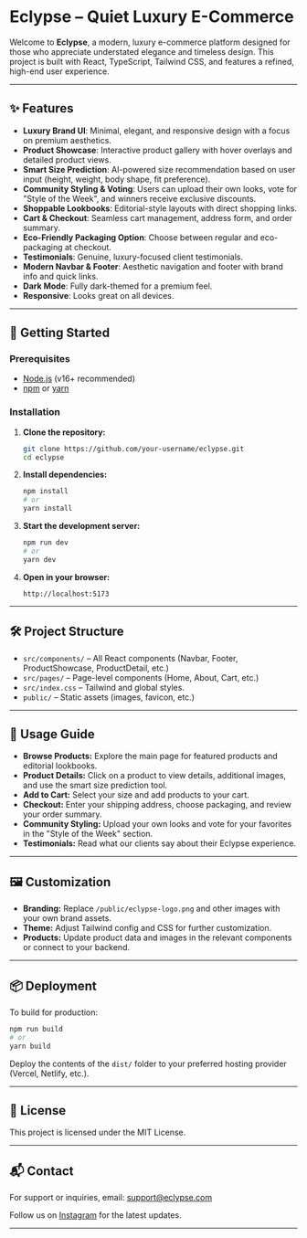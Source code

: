 # Eclypse – Quiet Luxury E-Commerce

Welcome to **Eclypse**, a modern, luxury e-commerce platform designed for those who appreciate understated elegance and timeless design. This project is built with React, TypeScript, Tailwind CSS, and features a refined, high-end user experience.

---

## ✨ Features

- **Luxury Brand UI**: Minimal, elegant, and responsive design with a focus on premium aesthetics.
- **Product Showcase**: Interactive product gallery with hover overlays and detailed product views.
- **Smart Size Prediction**: AI-powered size recommendation based on user input (height, weight, body shape, fit preference).
- **Community Styling & Voting**: Users can upload their own looks, vote for "Style of the Week", and winners receive exclusive discounts.
- **Shoppable Lookbooks**: Editorial-style layouts with direct shopping links.
- **Cart & Checkout**: Seamless cart management, address form, and order summary.
- **Eco-Friendly Packaging Option**: Choose between regular and eco-packaging at checkout.
- **Testimonials**: Genuine, luxury-focused client testimonials.
- **Modern Navbar & Footer**: Aesthetic navigation and footer with brand info and quick links.
- **Dark Mode**: Fully dark-themed for a premium feel.
- **Responsive**: Looks great on all devices.

---

## 🚀 Getting Started

### Prerequisites

- [Node.js](https://nodejs.org/) (v16+ recommended)
- [npm](https://www.npmjs.com/) or [yarn](https://yarnpkg.com/)

### Installation

1. **Clone the repository:**
   ```bash
   git clone https://github.com/your-username/eclypse.git
   cd eclypse
   ```

2. **Install dependencies:**
   ```bash
   npm install
   # or
   yarn install
   ```

3. **Start the development server:**
   ```bash
   npm run dev
   # or
   yarn dev
   ```

4. **Open in your browser:**
   ```
   http://localhost:5173
   ```

---

## 🛠️ Project Structure

- `src/components/` – All React components (Navbar, Footer, ProductShowcase, ProductDetail, etc.)
- `src/pages/` – Page-level components (Home, About, Cart, etc.)
- `src/index.css` – Tailwind and global styles.
- `public/` – Static assets (images, favicon, etc.)

---

## 🛒 Usage Guide

- **Browse Products:** Explore the main page for featured products and editorial lookbooks.
- **Product Details:** Click on a product to view details, additional images, and use the smart size prediction tool.
- **Add to Cart:** Select your size and add products to your cart.
- **Checkout:** Enter your shipping address, choose packaging, and review your order summary.
- **Community Styling:** Upload your own looks and vote for your favorites in the "Style of the Week" section.
- **Testimonials:** Read what our clients say about their Eclypse experience.

---

## 🖼️ Customization

- **Branding:** Replace `/public/eclypse-logo.png` and other images with your own brand assets.
- **Theme:** Adjust Tailwind config and CSS for further customization.
- **Products:** Update product data and images in the relevant components or connect to your backend.

---

## 📦 Deployment

To build for production:

```bash
npm run build
# or
yarn build
```

Deploy the contents of the `dist/` folder to your preferred hosting provider (Vercel, Netlify, etc.).

---

## 📄 License

This project is licensed under the MIT License.

---

## 📬 Contact

For support or inquiries, email: [support@eclypse.com](mailto:support@eclypse.com)

Follow us on [Instagram](https://instagram.com/eclypse) for the latest updates.

---

